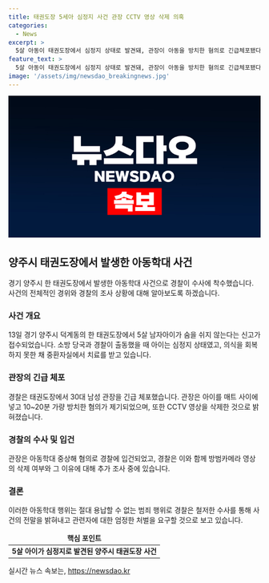 ```yaml
---
title: 태권도장 5세아 심정지 사건 관장 CCTV 영상 삭제 의혹
categories:
  - News
excerpt: >
  5살 아동이 태권도장에서 심정지 상태로 발견돼, 관장이 아동을 방치한 혐의로 긴급체포됐다. 현장에서 심폐소생술을 시도한 뒤 병원으로 옮겨진 아동은 의식 회복에 실패했다. 또한, 관장은 CCTV 영상을 삭제하려 한 것으로 밝혀졌고 경찰은 아동학대 중상해 혐의로 조사 중이다. (150자)
feature_text: >
  5살 아동이 태권도장에서 심정지 상태로 발견돼, 관장이 아동을 방치한 혐의로 긴급체포됐다. 현장에서 심폐소생술을 시도한 뒤 병원으로 옮겨진 아동은 의식 회복에 실패했다. 또한, 관장은 CCTV 영상을 삭제하려 한 것으로 밝혀졌고 경찰은 아동학대 중상해 혐의로 조사 중이다. (150자)
image: '/assets/img/newsdao_breakingnews.jpg'
---
```


<p><img src="/assets/img/newsdao_breakingnews.jpg" alt="cryptoinkorea 속보" /></p>

<h2 data-ke-size="size26">양주시 태권도장에서 발생한 아동학대 사건</h2>

<p data-ke-size="size16">경기 양주시 한 태권도장에서 발생한 아동학대 사건으로 경찰이 수사에 착수했습니다. 사건의 전체적인 경위와 경찰의 조사 상황에 대해 알아보도록 하겠습니다.</p>

<h3>사건 개요</h3>

<p data-ke-size="size16">13일 경기 양주시 덕계동의 한 태권도장에서 5살 남자아이가 숨을 쉬지 않는다는 신고가 접수되었습니다. 소방 당국과 경찰이 출동했을 때 아이는 심정지 상태였고, 의식을 회복하지 못한 채 중환자실에서 치료를 받고 있습니다.</p>

<h3>관장의 긴급 체포</h3>

<p data-ke-size="size16">경찰은 태권도장에서 30대 남성 관장을 긴급 체포했습니다. 관장은 아이를 매트 사이에 넣고 10~20분 가량 방치한 혐의가 제기되었으며, 또한 CCTV 영상을 삭제한 것으로 밝혀졌습니다.</p>

<h3>경찰의 수사 및 입건</h3>

<p data-ke-size="size16">관장은 아동학대 중상해 혐의로 경찰에 입건되었고, 경찰은 이와 함께 방범카메라 영상의 삭제 여부와 그 이유에 대해 추가 조사 중에 있습니다.</p>

<h3>결론</h3>

<p data-ke-size="size16">이러한 아동학대 행위는 절대 용납할 수 없는 범죄 행위로 경찰은 철저한 수사를 통해 사건의 전말을 밝혀내고 관련자에 대한 엄정한 처벌을 요구할 것으로 보고 있습니다.</p>

<table>
    <thead>
        <tr>
            <td style="text-align: center; height: 17px;"><b>핵심 포인트</b></td>
        </tr>
    </thead>
    <tbody>
        <tr>
            <td style="text-align: center; height: 17px;"><b>5살 아이가 심정지로 발견된 양주시 태권도장 사건</b></td>
        </tr>
    </tbody>
</table>
실시간 뉴스 속보는, <a href="https://newsdao.kr" rel="dofollow">https://newsdao.kr</a>


